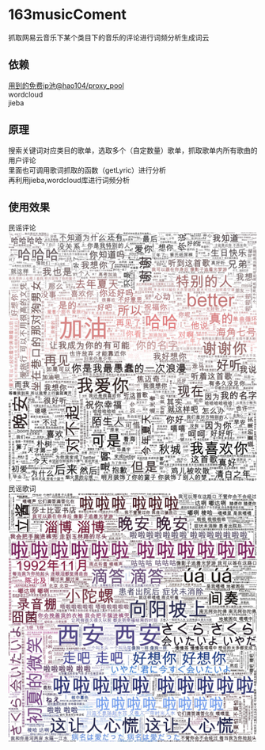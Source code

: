 # 163musicComent
抓取网易云音乐下某个类目下的音乐的评论进行词频分析生成词云
## 依赖
[用到的免费ip池@hao104/proxy_pool](https://github.com/jhao104/proxy_pool)<br>
wordcloud<br>
jieba
## 原理  
搜索关键词对应类目的歌单，选取多个（自定数量）歌单，抓取歌单内所有歌曲的用户评论<br>
里面也可调用歌词抓取的函数（getLyric）进行分析<br>
再利用jieba,wordcloud库进行词频分析
## 使用效果
民谣评论
![folk_comment](https://github.com/jk50505k/163musicComent/blob/master/folk(过滤后).jpg?raw=true)<br>
民谣歌词
![folk_lrc](https://github.com/jk50505k/163musicComent/blob/master/lrc_folk_full(中文).jpg?raw=true)
